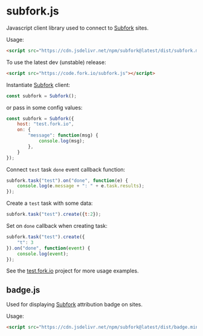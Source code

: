 # subfork.js

Javascript client library used to connect to [Subfork](https://subfork.com) sites.

Usage:

```html
<script src="https://cdn.jsdelivr.net/npm/subfork@latest/dist/subfork.min.js"></script>
```

To use the latest dev (unstable) release:

```html
<script src="https://code.fork.io/subfork.js"></script>
```

Instantiate [Subfork](https://subfork.com) client:

```javascript
const subfork = Subfork();
```

or pass in some config values:

```javascript
const subfork = Subfork({
    host: "test.fork.io",
    on: {
        "message": function(msg) {
            console.log(msg);
        },
    }
});
```

Connect `test` task `done` event callback function:

```javascript
subfork.task("test").on("done", function(e) {
    console.log(e.message + ": " + e.task.results);
});
```

Create a `test` task with some data:

```javascript
subfork.task("test").create({t:2});
```

Set on `done` callback when creating task:

```javascript
subfork.task("test").create({
    "t": 3
}).on("done", function(event) {
    console.log(event);
});
```

See the [test.fork.io](https://github.com/subforkdev/test.fork.io) project for more
usage examples.

## badge.js

Used for displaying [Subfork](https://subfork.com) attribution badge on sites.

Usage:

```html
<script src="https://cdn.jsdelivr.net/npm/subfork@latest/dist/badge.min.js"></script>
```
